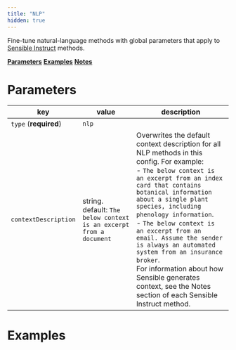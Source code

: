 ```yaml
---
title: "NLP"
hidden: true
---
```


Fine-tune natural-language methods with global parameters that apply to [Sensible Instruct](doc:instruct) methods. 

[**Parameters**](doc:nlp#parameters)
[**Examples**](doc:nlp#examples)
[**Notes**](doc:nlp#notes)

Parameters
====

| key                   | value                                                        | description                                                  |
| --------------------- | ------------------------------------------------------------ | ------------------------------------------------------------ |
| `type` (**required**) | `nlp`                                                        |                                                              |
| `contextDescription`  | string. default:  `The below context is an excerpt from a document` | Overwrites the default context description for all NLP methods in this config.  For example:<br/> - `The below context is an excerpt from an index card that contains botanical information about a single plant species, including phenology information`.  <br/> - `The below context is an excerpt from an email. Assume the sender is always an automated system from an insurance broker`. <br/>For information about how Sensible generates context, see the Notes section of each Sensible Instruct method. |


Examples
====